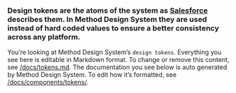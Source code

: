 ### Design tokens are the atoms of the system as [Salesforce](https://www.lightningdesignsystem.com/design-tokens/) describes them. In Method Design System they are used instead of hard coded values to ensure a better consistency across any platform.

You’re looking at Method Design System’s <code>design tokens</code>. Everything you see here is editable in Markdown format. To change or remove this content, see [/docs/tokens.md](https://github.com/viljamis/vue-design-system/blob/master/docs/tokens.md). The documentation you see below is auto generated by Method Design System. To edit how it’s formatted, see [/docs/components/tokens/](https://github.com/viljamis/vue-design-system/blob/master/docs/components/tokens).
